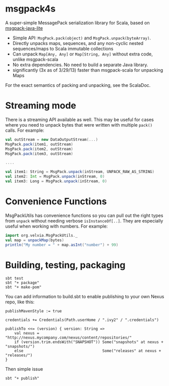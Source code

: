 msgpack4s
=========

A super-simple MessagePack serialization library for Scala, based on [msgpack-java-lite](https://bitbucket.org/sirbrialliance/msgpack-java-lite/overview)

* Simple API: `MsgPack.pack(object)` and `MsgPack.unpack(byteArray)`.
* Directly unpacks maps, sequences, and any non-cyclic nested sequences/maps to Scala immutable collections
* Can unpack `Map[Any, Any]` or `Map[String, Any]` without extra code, unlike msgpack-scala
* No extra dependencies.  No need to build a separate Java library.
* significantly (3x as of 3/29/13) faster than msgpack-scala for unpacking Maps

For the exact semantics of packing and unpacking, see the ScalaDoc.

Streaming mode
==============

There is a streaming API available as well.  This may be useful for cases where you need to unpack bytes that
were written with multiple `pack()` calls.  For example:

```scala
val outStream = new DataOutputStream(...)
MsgPack.pack(item1, outStream)
MsgPack.pack(item2, outStream)
MsgPack.pack(item3, outStream)

....

val item1: String = MsgPack.unpack(inStream, UNPACK_RAW_AS_STRING)
val item2: Int = MsgPack.unpack(inStream, 0)
val item3: Long = MsgPack.unpack(inStream, 0)
```

Convenience Functions
=====================

MsgPackUtils has convenience functions so you can pull out the right types from `unpack` without needing
verbose `isInstanceOf[..]`.  They are especially useful when working with numbers.  For example:

```scala
import org.velvia.MsgPackUtils._
val map = unpackMap(bytes)
println("My number = " + map.asInt("number") + 99)
```

Building, testing, packaging
============================

    sbt test
    sbt "+ package"
    sbt "+ make-pom"

You can add information to build.sbt to enable publishing to your own Nexus repo, like this:

    publishMavenStyle := true

    credentials += Credentials(Path.userHome / ".ivy2" / ".credentials")

    publishTo <<= (version) { version: String =>
        val nexus = "http://nexus.mycompany.com/nexus/content/repositories/"
        if (version.trim.endsWith("SNAPSHOT")) Some("snapshots" at nexus + "snapshots/")
        else                                   Some("releases" at nexus + "releases/")
    }

Then simple issue

    sbt "+ publish"
